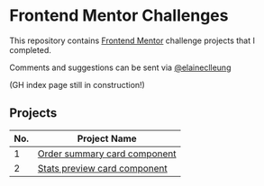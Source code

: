 # Frontend Mentor Challenges

This repository contains [Frontend Mentor](https://www.frontendmentor.io/challenges) challenge projects that I completed.

Comments and suggestions can be sent via [@elaineclleung](./https://twitter.com/elaineclleung)

(GH index page still in construction!)

## Projects

| No. | Project Name |
| --- | ----------- |
| 1   | [Order summary card component](./ordersummary)|
| 2   | [Stats preview card component](./statspreview)|
